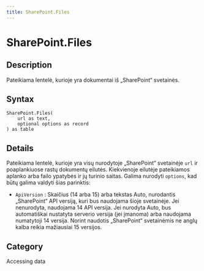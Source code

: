 ```yaml
---
title: SharePoint.Files
---
```


# SharePoint.Files


## Description

Pateikiama lentelė, kurioje yra dokumentai iš „SharePoint“ svetainės.


## Syntax

```powerquery
SharePoint.Files(
    url as text,
    optional options as record
) as table
```


## Details

Pateikiama lentelė, kurioje yra visų nurodytoje „SharePoint“ svetainėje <code>url</code> ir poaplankiuose rastų dokumentų eilutės. Kiekvienoje eilutėje pateikiamos aplanko arba failo ypatybės ir jų turinio saitas. Galima nurodyti <code>options</code>, kad būtų galima valdyti šias parinktis:    <ul><li><code>ApiVersion</code> : Skaičius (14 arba 15) arba tekstas Auto, nurodantis „SharePoint“ API versiją, kuri bus naudojama šioje svetainėje. Jei nenurodyta, naudojama 14 API versija. Jei nurodyta Auto, bus automatiškai nustatyta serverio versija (jei įmanoma) arba naudojama numatytoji 14 versija. Norint naudotis „SharePoint“ svetainėmis ne anglų kalba reikia mažiausiai 15 versijos.</li></ul>    



## Category
Accessing data
